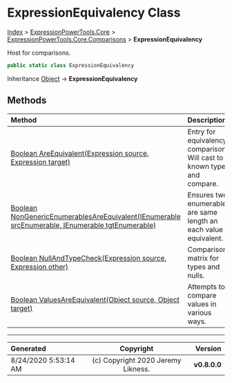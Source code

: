 ﻿# ExpressionEquivalency Class

[Index](../index.md) > [ExpressionPowerTools.Core](ExpressionPowerTools.Core.a.md) > [ExpressionPowerTools.Core.Comparisons](ExpressionPowerTools.Core.Comparisons.n.md) > **ExpressionEquivalency**

Host for comparisons.

```csharp
public static class ExpressionEquivalency
```

Inheritance [Object](https://docs.microsoft.com/dotnet/api/system.object) → **ExpressionEquivalency**

## Methods

| Method | Description |
| :-- | :-- |
| [Boolean AreEquivalent(Expression source, Expression target)](ExpressionEquivalency-AreEquivalent.m.md) | Entry for equivalency comparisons. Will cast to            known types and compare. |
| [Boolean NonGenericEnumerablesAreEquivalent(IEnumerable srcEnumerable, IEnumerable tgtEnumerable)](ExpressionEquivalency-NonGenericEnumerablesAreEquivalent.m.md) | Ensures two enumerables are same length an each value is equivalent. |
| [Boolean NullAndTypeCheck(Expression source, Expression other)](ExpressionEquivalency-NullAndTypeCheck.m.md) | Comparison matrix for types and nulls. |
| [Boolean ValuesAreEquivalent(Object source, Object target)](ExpressionEquivalency-ValuesAreEquivalent.m.md) | Attempts to compare values in various ways. |

---

| Generated | Copyright | Version |
| :-- | :-: | --: |
| 8/24/2020 5:53:14 AM | (c) Copyright 2020 Jeremy Likness. | **v0.8.0.0** |
